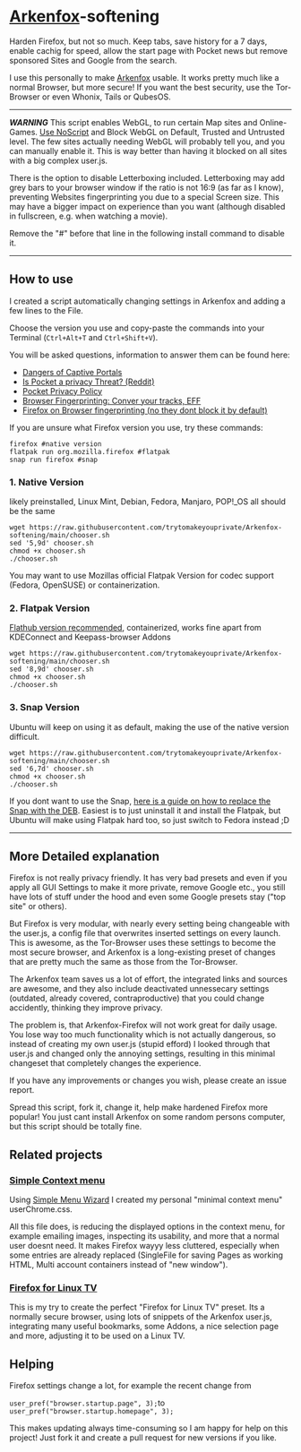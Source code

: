 # [Arkenfox](https://github.com/arkenfox/user.js)-softening
Harden Firefox, but not so much. Keep tabs, save history for a 7 days, enable cachig for speed, allow the start page with Pocket news but remove sponsored Sites and Google from the search.

I use this personally to make [Arkenfox](https://github.com/arkenfox/user.js) usable. It works pretty much like a normal Browser, but more secure! If you want the best security, use the Tor-Browser or even Whonix, Tails or QubesOS.

---

***WARNING***
This script enables WebGL, to run certain Map sites and Online-Games. [Use NoScript](https://addons.mozilla.org/en-US/firefox/addon/noscript/) and Block WebGL on Default, Trusted and Untrusted level. The few sites actually needing WebGL will probably tell you, and you can manually enable it. This is way better than having it blocked on all sites with a big complex user.js.

There is the option to disable Letterboxing included. Letterboxing may add grey bars to your browser window if the ratio is not 16:9 (as far as I know), preventing Websites fingerprinting you due to a special Screen size. This may have a bigger impact on experience than you want (although disabled in fullscreen, e.g. when watching a movie).

Remove the "#" before that line in the following install command to disable it.

---

## How to use
I created a script automatically changing settings in Arkenfox and adding a few lines to the File.

Choose the version you use and copy-paste the commands into your Terminal (`Ctrl+Alt+T` and `Ctrl+Shift+V`). 

You will be asked questions, information to answer them can be found here:

- [Dangers of Captive Portals](https://www.eff.org/deeplinks/2017/08/how-captive-portals-interfere-wireless-security-and-privacy)
- [Is Pocket a privacy Threat? (Reddit)](https://www.reddit.com/r/privacy/comments/e1unj8/comment/f8rzn38/?utm_source=share&utm_medium=web2x&context=3)
- [Pocket Privacy Policy](https://getpocket.com/en/privacy/)
- [Browser Fingerprinting: Conver your tracks, EFF](https://coveryourtracks.eff.org/)
- [Firefox on Browser fingerprinting (no they dont block it by default)](https://www.mozilla.org/en-US/firefox/features/block-fingerprinting/)

If you are unsure what Firefox version you use, try these commands:
```
firefox #native version
flatpak run org.mozilla.firefox #flatpak
snap run firefox #snap
```

### 1. Native Version
likely preinstalled, Linux Mint, Debian, Fedora, Manjaro, POP!_OS all should be the same
```
wget https://raw.githubusercontent.com/trytomakeyouprivate/Arkenfox-softening/main/chooser.sh
sed '5,9d' chooser.sh
chmod +x chooser.sh
./chooser.sh
```

You may want to use Mozillas official Flatpak Version for codec support (Fedora, OpenSUSE) or containerization.

### 2. Flatpak Version
[Flathub version recommended](https://dl.flathub.org/repo/appstream/org.mozilla.firefox.flatpakref), containerized, works fine apart from KDEConnect and Keepass-browser Addons
```
wget https://raw.githubusercontent.com/trytomakeyouprivate/Arkenfox-softening/main/chooser.sh
sed '8,9d' chooser.sh
chmod +x chooser.sh
./chooser.sh
```

### 3. Snap Version
Ubuntu will keep on using it as default, making the use of the native version difficult.
```
wget https://raw.githubusercontent.com/trytomakeyouprivate/Arkenfox-softening/main/chooser.sh
sed '6,7d' chooser.sh
chmod +x chooser.sh
./chooser.sh
```

If you dont want to use the Snap, [here is a guide on how to replace the Snap with the DEB](https://www.omgubuntu.co.uk/2022/04/how-to-install-firefox-deb-apt-ubuntu-22-04). Easiest is to just uninstall it and install the Flatpak, but Ubuntu will make using Flatpak hard too, so just switch to Fedora instead ;D 

---

## More Detailed explanation
Firefox is not really privacy friendly. It has very bad presets and even if you apply all GUI Settings to make it more private, remove Google etc., you still have lots of stuff under the hood and even some Google presets stay ("top site" or others).

But Firefox is very modular, with nearly every setting being changeable with the user.js, a config file that overwrites inserted settings on every launch. This is awesome, as the Tor-Browser uses these settings to become the most secure browser, and Arkenfox is a long-existing preset of changes that are pretty much the same as those from the Tor-Browser.

The Arkenfox team saves us a lot of effort, the integrated links and sources are awesome, and they also include deactivated unnessecary settings (outdated, already covered, contraproductive) that you could change accidently, thinking they improve privacy.

The problem is, that Arkenfox-Firefox will not work great for daily usage. You lose way too much functionality which is not actually dangerous, so instead of creating my own user.js (stupid efford) I looked through that user.js and changed only the annoying settings, resulting in this minimal changeset that completely changes the experience. 

If you have any improvements or changes you wish, please create an issue report. 

Spread this script, fork it, change it, help make hardened Firefox more popular! You just cant install Arkenfox on some random persons computer, but this script should be totally fine.

## Related projects

### [Simple Context menu](https://github.com/trytomakeyouprivate/Simple-Firefox-Menus)
Using [Simple Menu Wizard](https://github.com/stonecrusher/simpleMenuWizard) I created my personal "minimal context menu" userChrome.css.

All this file does, is reducing the displayed options in the context menu, for example emailing images, inspecting its usability, and more that a normal user doesnt need. It makes Firefox wayyy less cluttered, especially when some entries are already replaced (SingleFile for saving Pages as working HTML, Multi account containers instead of "new window").

### [Firefox for Linux TV](https://github.com/trytomakeyouprivate/Fedora-TV-KDE-Bigscreen)
This is my try to create the perfect "Firefox for Linux TV" preset. Its a normally secure browser, using lots of snippets of the Arkenfox user.js, integrating many useful bookmarks, some Addons, a nice selection page and more, adjusting it to be used on a Linux TV.

## Helping

Firefox settings change a lot, for example the recent change from

`user_pref("browser.startup.page", 3);`to  `user_pref("browser.startup.homepage", 3);`


This makes updating always time-consuming so I am happy for help on this project! Just fork it and create a pull request for new versions if you like.
